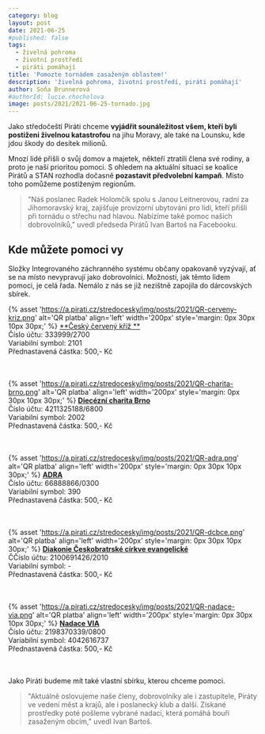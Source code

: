 ```yaml
---
category: blog
layout: post
date: 2021-06-25
#published: false
tags: 
  - živelná pohroma
  - životní prostředí
  - piráti pomáhají
title: 'Pomozte tornádem zasaženým oblastem!'
description: 'živelná pohroma, životní prostředí, piráti pomáhají'
author: Soňa Brunnerová
#authorId: lucie.chocholova
image: posts/2021/2021-06-25-tornado.jpg
---
```


Jako středočeští Piráti chceme **vyjádřit sounáležitost všem, kteří byli postiženi živelnou katastrofou** na jihu Moravy, ale také na Lounsku, kde jdou škody do desítek milionů.

Mnozí lidé přišli o svůj domov a majetek, někteří ztratili člena své rodiny, a proto je naší prioritou pomoci. S ohledem na aktuální situaci se koalice Pirátů a STAN rozhodla dočasně **pozastavit předvolební kampaň**. Místo toho pomůžeme postiženým regionům. 

> "Náš poslanec Radek Holomčík spolu s Janou Leitnerovou, radní za Jihomoravský kraj, zajišťuje provizorní ubytování pro lidi, kteří přišli při tornádu o střechu nad hlavou. Nabízíme také pomoc našich dobrovolníků," uvedl předseda Pirátů Ivan Bartoš na Facebooku.
> 

## Kde můžete pomoci vy

Složky Integrovaného záchranného systému občany opakovaně vyzývají, ať se na místo nevypravují jako dobrovolníci. Možností, jak těmto lidem pomoci, je celá řada. Nemálo z nás se již nezištně zapojila do dárcovských sbírek.

{% asset 'https://a.pirati.cz/stredocesky/img/posts/2021/QR-cerveny-kriz.png' alt='QR platba' align='left' width='200px' style='margin: 0px 30px 10px 30px;' %} 
[**Český červený kříž **](https://www.cervenykriz.eu/) <br>
Číslo účtu: 333999/2700 <br>
Variabilní symbol: 2101 <br>
Přednastavená částka: 500,- Kč <br><br><br>

{% asset 'https://a.pirati.cz/stredocesky/img/posts/2021/QR-charita-brno.png' alt='QR platba' align='left' width='200px' style='margin: 0px 30px 10px 30px;' %} 
[**Diecézní charita Brno**](https://dchb.charita.cz/) <br>
Číslo účtu: 4211325188/6800 <br>
Variabilní symbol: 2002 <br>
Přednastavená částka: 500,- Kč <br><br><br>

{% asset 'https://a.pirati.cz/stredocesky/img/posts/2021/QR-adra.png' alt='QR platba' align='left' width='200px' style='margin: 0px 30px 10px 30px;' %} 
[**ADRA**](https://darek.adra.cz/) <br>
Číslo účtu: 66888866/0300 <br>
Variabilní symbol: 390 <br>
Přednastavená částka: 500,- Kč <br><br><br>

{% asset 'https://a.pirati.cz/stredocesky/img/posts/2021/QR-dcbce.png' alt='QR platba' align='left' width='200px' style='margin: 0px 30px 10px 30px;' %} 
[**Diakonie Českobratrské církve evangelické**](https://www.diakonie.cz/) <br>
ČČíslo účtu: 2100691426/2010 <br>
Variabilní symbol: - <br>
Přednastavená částka: 500,- Kč <br><br><br>

{% asset 'https://a.pirati.cz/stredocesky/img/posts/2021/QR-nadace-via.png' alt='QR platba' align='left' width='200px' style='margin: 0px 30px 10px 30px;' %} 
[**Nadace VIA**](https://www.darujme.cz/projekt/1204937) <br>
Číslo účtu: 2198370339/0800 <br>
Variabilní symbol: 4042616737 <br>
Přednastavená částka: 500,- Kč <br><br><br>

Jako Piráti budeme mít také vlastní sbírku, kterou chceme pomoci.
> "Aktuálně oslovujeme naše členy, dobrovolníky ale i zastupitele, Piráty ve vedení měst a krajů, ale i poslanecký klub a další. Získané prostředky poté pošleme vybrané nadaci, která pomáhá bouří zasaženým obcím," uvedl Ivan Bartoš.
